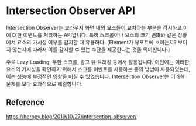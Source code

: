 # Intersection Observer API

Intersection Observer는 브라우저 화면 내의 요소들이 교차하는 부분을 감시하고 이에 대한 이벤트를 처리하는 API입니다.
특히 스크롤이나 요소의 크기 변화와 같은 상황에서 요소의 가시성 여부를 감지할 때 유용하다.
(Element가 뷰포트에 보이는지? 보이지 않는지에 따라서 이를 감지할 수 있는 수단을 제공한다는 것을 의미합니다.)

주로 Lazy Loading, 무한 스크롤, 광고 뷰 트래킹 등에서 활용됩니다.
이전에는 이러한 요소의 가시성을 확인하기 위해서 스크롤 이벤트를 사용하는 등의 방법이 사용되었는데, 이는 성능에 부정적인 영향을 미칠 수 있었습니다.
Intersection Observer는 이러한 문제를 보다 효과적으로 해결합니다.

## Reference

https://heropy.blog/2019/10/27/intersection-observer/
